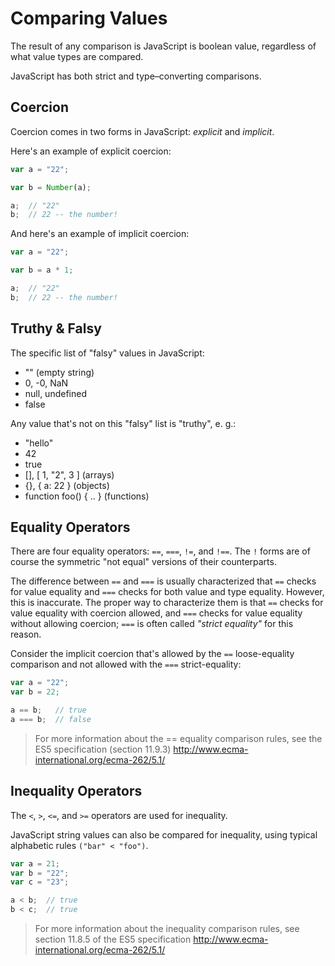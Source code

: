 # Comparing Values

The result of any comparison is JavaScript is boolean value, regardless of what value types are compared.

JavaScript has both strict and type–converting comparisons.

## Coercion

Coercion comes in two forms in JavaScript: *explicit* and *implicit*.

Here's an example of explicit coercion:

```javascript
var a = "22";

var b = Number(a);

a;  // "22"
b;  // 22 -- the number!
```

And here's an example of implicit coercion:

```javascript
var a = "22";

var b = a * 1;

a;  // "22"
b;  // 22 -- the number!
```

## Truthy & Falsy

The specific list of "falsy" values in JavaScript:

- "" (empty string)
- 0, -0, NaN
- null, undefined
- false

Any value that's not on this "falsy" list is "truthy", e. g.:

- "hello"
- 42
- true
- [], [ 1, "2", 3 ] (arrays)
- {}, { a: 22 } (objects)
- function foo() { .. } (functions)

## Equality Operators

There are four equality operators: `==`, `===`, `!=`, and `!==`. The `!` forms are of course the symmetric "not equal" versions of their counterparts.

The difference between `==` and `===` is usually characterized that `==` checks for value equality and `===` checks for both value and type equality. However, this is inaccurate. The proper way to characterize them is that `==` checks for value equality with coercion allowed, and `===` checks for value equality without allowing coercion; `===` is often called *"strict equality"* for this reason.

Consider the implicit coercion that's allowed by the `==` loose-equality comparison and not allowed with the `===` strict-equality:

```javascript
var a = "22";
var b = 22;

a == b;   // true
a === b;  // false
```

> For more information about the == equality comparison rules, see the ES5 specification (section 11.9.3)
http://www.ecma-international.org/ecma-262/5.1/

## Inequality Operators

The `<`, `>`, `<=`, and `>=` operators are used for inequality.

JavaScript string values can also be compared for inequality, using typical alphabetic rules `("bar" < "foo")`.

```javascript
var a = 21;
var b = "22";
var c = "23";

a < b;  // true
b < c;  // true
```

> For more information about the inequality comparison rules, see section 11.8.5 of the ES5 specification
http://www.ecma-international.org/ecma-262/5.1/
